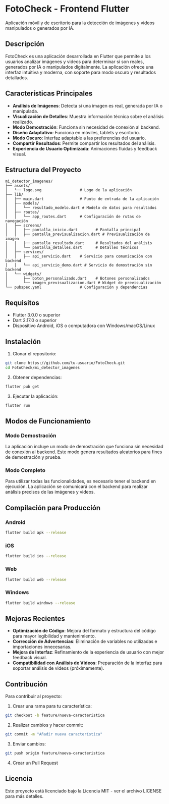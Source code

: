 # FotoCheck - Frontend Flutter

Aplicación móvil y de escritorio para la detección de imágenes y videos manipulados o generados por IA.

## Descripción

FotoCheck es una aplicación desarrollada en Flutter que permite a los usuarios analizar imágenes y videos para determinar si son reales, generados por IA o manipulados digitalmente. La aplicación ofrece una interfaz intuitiva y moderna, con soporte para modo oscuro y resultados detallados.

## Características Principales

- **Análisis de Imágenes**: Detecta si una imagen es real, generada por IA o manipulada.
- **Visualización de Detalles**: Muestra información técnica sobre el análisis realizado.
- **Modo Demostración**: Funciona sin necesidad de conexión al backend.
- **Diseño Adaptativo**: Funciona en móviles, tablets y escritorio.
- **Modo Oscuro**: Interfaz adaptable a las preferencias del usuario.
- **Compartir Resultados**: Permite compartir los resultados del análisis.
- **Experiencia de Usuario Optimizada**: Animaciones fluidas y feedback visual.

## Estructura del Proyecto

```
mi_detector_imagenes/
├── assets/
│   └── logo.svg                 # Logo de la aplicación
├── lib/
│   ├── main.dart                # Punto de entrada de la aplicación
│   ├── models/
│   │   └── resultado_modelo.dart # Modelo de datos para resultados
│   ├── routes/
│   │   └── app_routes.dart      # Configuración de rutas de navegación
│   ├── screens/
│   │   ├── pantalla_inicio.dart        # Pantalla principal
│   │   ├── pantalla_previsualizacion.dart # Previsualización de imagen
│   │   ├── pantalla_resultado.dart     # Resultados del análisis
│   │   └── pantalla_detalles.dart      # Detalles técnicos
│   ├── services/
│   │   ├── api_servicio.dart    # Servicio para comunicación con backend
│   │   └── api_servicio_demo.dart # Servicio de demostración sin backend
│   └── widgets/
│       ├── boton_personalizado.dart    # Botones personalizados
│       └── imagen_previsualizacion.dart # Widget de previsualización
└── pubspec.yaml                 # Configuración y dependencias
```

## Requisitos

- Flutter 3.0.0 o superior
- Dart 2.17.0 o superior
- Dispositivo Android, iOS o computadora con Windows/macOS/Linux

## Instalación

1. Clonar el repositorio:
```bash
git clone https://github.com/tu-usuario/FotoCheck.git
cd FotoCheck/mi_detector_imagenes
```

2. Obtener dependencias:
```bash
flutter pub get
```

3. Ejecutar la aplicación:
```bash
flutter run
```

## Modos de Funcionamiento

### Modo Demostración
La aplicación incluye un modo de demostración que funciona sin necesidad de conexión al backend. Este modo genera resultados aleatorios para fines de demostración y prueba.

### Modo Completo
Para utilizar todas las funcionalidades, es necesario tener el backend en ejecución. La aplicación se comunicará con el backend para realizar análisis precisos de las imágenes y videos.

## Compilación para Producción

### Android
```bash
flutter build apk --release
```

### iOS
```bash
flutter build ios --release
```

### Web
```bash
flutter build web --release
```

### Windows
```bash
flutter build windows --release
```

## Mejoras Recientes

- **Optimización de Código**: Mejora del formato y estructura del código para mayor legibilidad y mantenimiento.
- **Corrección de Advertencias**: Eliminación de variables no utilizadas e importaciones innecesarias.
- **Mejora de Interfaz**: Refinamiento de la experiencia de usuario con mejor feedback visual.
- **Compatibilidad con Análisis de Videos**: Preparación de la interfaz para soportar análisis de videos (próximamente).

## Contribución

Para contribuir al proyecto:

1. Crear una rama para tu característica:
```bash
git checkout -b feature/nueva-caracteristica
```

2. Realizar cambios y hacer commit:
```bash
git commit -m "Añadir nueva característica"
```

3. Enviar cambios:
```bash
git push origin feature/nueva-caracteristica
```

4. Crear un Pull Request

## Licencia

Este proyecto está licenciado bajo la Licencia MIT - ver el archivo LICENSE para más detalles.
